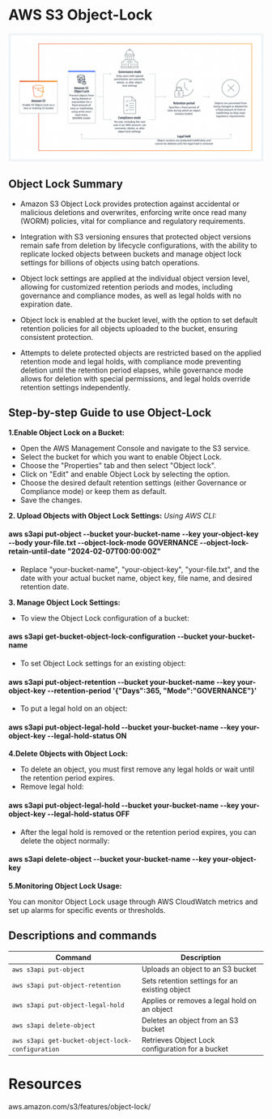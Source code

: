 # AWS S3 Object-Lock

![Object-Lock](Media/s3OL.png)

## Object Lock Summary
- Amazon S3 Object Lock provides protection against accidental or malicious deletions and overwrites, enforcing write once read many (WORM) policies, vital for compliance and regulatory requirements.

- Integration with S3 versioning ensures that protected object versions remain safe from deletion by lifecycle configurations, with the ability to replicate locked objects between buckets and manage object lock settings for billions of objects using batch operations.

- Object lock settings are applied at the individual object version level, allowing for customized retention periods and modes, including governance and compliance modes, as well as legal holds with no expiration date.

- Object lock is enabled at the bucket level, with the option to set default retention policies for all objects uploaded to the bucket, ensuring consistent protection.

- Attempts to delete protected objects are restricted based on the applied retention mode and legal holds, with compliance mode preventing deletion until the retention period elapses, while governance mode allows for deletion with special permissions, and legal holds override retention settings independently.

## Step-by-step Guide to use Object-Lock

**1.Enable Object Lock on a Bucket:**
- Open the AWS Management Console and navigate to the S3 service.
- Select the bucket for which you want to enable Object Lock.
- Choose the "Properties" tab and then select "Object lock".
- Click on "Edit" and enable Object Lock by selecting the option.
- Choose the desired default retention settings (either Governance or Compliance mode) or keep them as default.
- Save the changes.

**2. Upload Objects with Object Lock Settings:**
*Using AWS CLI:*

####  aws s3api put-object --bucket your-bucket-name --key your-object-key --body your-file.txt --object-lock-mode GOVERNANCE --object-lock-retain-until-date "2024-02-07T00:00:00Z"

- Replace "your-bucket-name", "your-object-key", "your-file.txt", and the date with your actual bucket name, object key, file name, and desired retention date.

**3. Manage Object Lock Settings:**
- To view the Object Lock configuration of a bucket:

#### aws s3api get-bucket-object-lock-configuration --bucket your-bucket-name

- To set Object Lock settings for an existing object:
#### aws s3api put-object-retention --bucket your-bucket-name --key your-object-key --retention-period '{"Days":365, "Mode":"GOVERNANCE"}'
- To put a legal hold on an object:
#### aws s3api put-object-legal-hold --bucket your-bucket-name --key your-object-key --legal-hold-status ON

**4.Delete Objects with Object Lock:**

- To delete an object, you must first remove any legal holds or wait until the retention period expires.
- Remove legal hold:

#### aws s3api put-object-legal-hold --bucket your-bucket-name --key your-object-key --legal-hold-status OFF

- After the legal hold is removed or the retention period expires, you can delete the object normally:

#### aws s3api delete-object --bucket your-bucket-name --key your-object-key

**5.Monitoring Object Lock Usage:**

You can monitor Object Lock usage through AWS CloudWatch metrics and set up alarms for specific events or thresholds.

## Descriptions and commands

| Command | Description |
|---------|-------------|
| `aws s3api put-object` | Uploads an object to an S3 bucket |
| `aws s3api put-object-retention` | Sets retention settings for an existing object |
| `aws s3api put-object-legal-hold` | Applies or removes a legal hold on an object |
| `aws s3api delete-object` | Deletes an object from an S3 bucket |
| `aws s3api get-bucket-object-lock-configuration` | Retrieves Object Lock configuration for a bucket |

# Resources
aws.amazon.com/s3/features/object-lock/